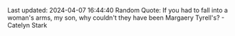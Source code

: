 Last updated: 2024-04-07 16:44:40
Random Quote: If you had to fall into a woman's arms, my son, why couldn't they have been Margaery Tyrell's?  -  Catelyn Stark